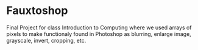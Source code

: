 # Fauxtoshop

Final Project for class Introduction to Computing where we used arrays of pixels to make functionaly found in Photoshop as blurring, enlarge image, grayscale, invert, cropping, etc.
